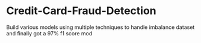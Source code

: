 # Credit-Card-Fraud-Detection
Build various models using multiple techniques to handle imbalance dataset and finally got a 97% f1 score mod
